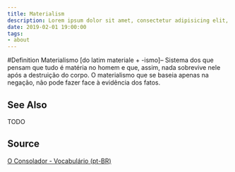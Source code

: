 ```yaml
---
title: Materialism
description: Lorem ipsum dolor sit amet, consectetur adipisicing elit, sed do eiusmod tempor incididunt ut labore et dolore magna aliqua.  TODO
date: 2019-02-01 19:00:00
tags:
- about
---
```


#Definition
Materialismo [do latim materiale + -ismo]– Sistema dos que pensam que tudo é matéria no homem e que, assim, nada sobrevive nele após a destruição do corpo. O materialismo que se baseia apenas na negação, não pode fazer face à evidência dos fatos.

## See Also
TODO

## Source
[O Consolador - Vocabulário (pt-BR)](http://www.oconsolador.com.br/linkfixo/vocabulario/principal.html)
